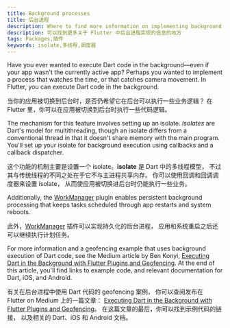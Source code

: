```yaml
---
title: Background processes
title: 后台进程
description: Where to find more information on implementing background processes in Flutter.
description: 可以找到更多关于 Flutter 中后台进程实现的信息的地方
tags: Packages,插件
keywords: isolate,多线程,调度器
---
```


Have you ever wanted to execute Dart code in the
background—even if your app wasn't the currently active app?
Perhaps you wanted to implement a process that watches the time,
or that catches camera movement.
In Flutter, you can execute Dart code in the background.

当你的应用被切换到后台时，是否仍希望它在后台可以执行一些业务逻辑？
在 Flutter 里，你可以在应用被切换到后台时执行一些代码逻辑。

The mechanism for this feature involves setting up an isolate.
_Isolates_ are Dart's model for multithreading,
though an isolate differs from a conventional thread
in that it doesn't share memory with the main program.
You'll set up your isolate for background execution using
callbacks and a callback dispatcher.

这个功能的机制主要是设置一个 isolate。**isolate** 是 Dart 中的多线程模型，
不过其与传统线程的不同之处在于它不与主进程共享内存。
你可以使用回调和回调调度器来设置 isolate，
从而使应用被切换进后台时仍能执行一些业务。

Additionally, the [WorkManager][] plugin enables persistent background processing 
that keeps tasks scheduled through app restarts and system reboots. 

此外，[WorkManager][] 插件可以实现持久化的后台进程，
应用和系统重启之后还可以继续执行计划任务。

For more information and a geofencing example that uses background
execution of Dart code, see the Medium article by Ben Konyi,
[Executing Dart in the Background with Flutter Plugins and
Geofencing][background-processes].  At the end of this article,
you'll find links to example code, and relevant documentation for Dart,
iOS, and Android.

有关在后台进程中使用 Dart 代码的 geofencing 案例，
你可以查阅发布在 Flutter on Medium 上的一篇文章：
[Executing Dart in the Background with Flutter Plugins and Geofencing][background-processes]。
在这篇文章的最后，你可以找到示例代码的链接，
以及相关的 Dart、iOS 和 Android 文档。
 
[background-processes]: {{site.flutter-medium}}/executing-dart-in-the-background-with-flutter-plugins-and-geofencing-2b3e40a1a124
[WorkManager]: {{site.pub-pkg}}/workmanager 
